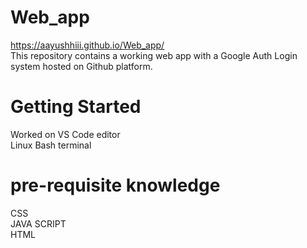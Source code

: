 # Web_app
https://aayushhiii.github.io/Web_app/       <br>
This repository contains a working web app with a Google Auth Login system hosted on Github platform.

# Getting Started
Worked on VS Code editor<br>
Linux Bash terminal

# pre-requisite knowledge
CSS<br>
JAVA SCRIPT<br>
HTML
